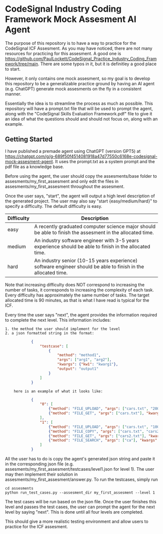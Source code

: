 # CodeSignal Industry Coding Framework Mock Assesment AI Agent

The purpose of this repository is to have a way to practice for the CodeSignal ICF Assesment. As you may have noticed, there are not many resources for practicing for this assesment. A good one is https://github.com/PaulLockett/CodeSignal_Practice_Industry_Coding_Framework/tree/main. There are some typos in it, but it is definitley a good place to start.

However, it only contains one mock assesment, so my goal is to develop this repository to be a generalizable practice ground by having an AI agent (e.g. ChatGPT) generate mock assesments on the fly in a consistent manner. 

Essentially the idea is to streamline the process as much as possible. This repository will have a prompt.txt file that will be used to prompt the agent, along with the "CodeSignal Skills Evaluation Framework.pdf" file to give it an idea of what the questions should and should not focus on, along with an example. 

## Getting Started

I have published a premade agent using ChatGPT (version GPT5) at https://chatgpt.com/g/g-689f50f4514081918a47d77550c6168e-codesignal-mock-assesment-agent.
It uses the prompt.txt as a system prompt and the pdf file as a knowledge base. 

Before using the agent, the user should copy the assesments/base folder to assesments/my_first_assesment and only edit the files in assesments/my_first_assesment throughout the assesment. 

Once the user says, "start", the agent will output a high level description of the generated project. The user may also say "start {easy/medium/hard}" to specify a difficulty. The default difficulty is easy. 

| Difficulty | Description |
|------------|-------------|
| easy       | A recently graduated computer science major should be able to finish the assesment in the allocated time. |
| medium     | An industry software engineer with 3-5 years experience should be able to finish in the allocated time. |
| hard       | An industry senior (10-15 years experience) software engineer should be able to finish in the allocated time. |

Note that increasing difficulty does NOT correspond to increasing the number of tasks, it corresponds to
increasing the complexity of each task. Every difficulty has approximately the same number of tasks. The target allocated time is 90 minutes, as that is what I have read is typical for the ICF.

Every time the user says "next", the agent provides the information required to complete
the next level. This information includes:

    1. the method the user should implement for the level
    2. a json formatted string in the format:
```json
            {
                "testcase": [
                    {
                        "method": "method1", 
                        "args": ["arg1", "arg2"], 
                        "kwargs": {"kw1": "kwarg1"}, 
                        "output": "output1"
                    }
                ]
            }
```

        here is an example of what it looks like:

```json
            {
                "0": [
                    {"method": "FILE_UPLOAD", "args": ["cars.txt", "200kb"], "kwargs": {}, "output": null},
                    {"method": "FILE_GET", "args": ["cars.txt"], "kwargs": {}, "output": 200}
                ],
                "1": [
                    {"method": "FILE_UPLOAD", "args": ["cars.txt", "100kb"], "kwargs": {}, "output": null},
                    {"method": "FILE_COPY", "args": ["cars.txt", "cars2.txt"], "kwargs": {}, "output": null},
                    {"method": "FILE_GET", "args": ["cars2.txt"], "kwargs": {}, "output": 100},
                    {"method": "FILE_SEARCH", "args": ["ca"], "kwargs": {}, "output": ["cars.txt", "cars2.txt"]}
                ]
            }
```

All the user has to do is copy the agent's generated json string and paste it in the corresponding json file (e.g. assesments/my_first_assesment/testcases/level1.json for level 1). The user may then implement their solution in assesments/my_first_assesment/answer.py. To run the testcases, simply run

```shell
cd assesments
python run_test_cases.py --assesment_dir my_first_assesment --level 1
```

The test cases will be run based on the json file. Once the user finishes this level and passes the test cases, the user can prompt the agent for the next level by saying "next". This is done until all four levels are completed. 

This should give a more realistic testing environment and allow users to practice for the ICF assesment.

    